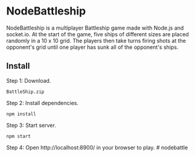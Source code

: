 # NodeBattleship

NodeBattleship is a multiplayer Battleship game made with Node.js and socket.io.
At the start of the game, five ships of different sizes are placed randomly in a 10 x 10 grid.
The players then take turns firing shots at the opponent's grid until one player has sunk all of
the opponent's ships.

## Install

Step 1: Download.
```
BattleShip.zip
```
Step 2: Install dependencies.
```
npm install
```
Step 3: Start server.
```
npm start
```
Step 4: Open http://localhost:8900/ in your browser to play.
#   n o d e b a t t l e  
 